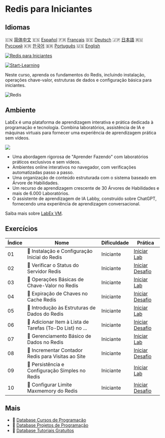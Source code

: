 # Redis para Iniciantes

## Idiomas

🇨🇳 [简体中文](README_zh.md) 🇪🇸 [Español](README_es.md) 🇫🇷 [Français](README_fr.md) 🇩🇪 [Deutsch](README_de.md) 🇯🇵 [日本語](README_ja.md) 🇷🇺 [Русский](README_ru.md) 🇰🇷 [한국어](README_ko.md) 🇧🇷 [Português](README_pt.md) 🇺🇸 [English](README.md) 

[![Redis para Iniciantes](https://cover-creator.labex.io/redis-for-beginners.png?lang=pt)](https://labex.io/pt/courses/redis-for-beginners)

[![Start-Learning](https://img.shields.io/badge/Start-Learning-whitesmoke?style=for-the-badge)](https://labex.io/pt/courses/redis-for-beginners)

Neste curso, aprenda os fundamentos do Redis, incluindo instalação, operações chave-valor, estruturas de dados e configuração básica para iniciantes.

![Redis](https://img.shields.io/badge/Redis-whitesmoke?style=for-the-badge&logo=redis)


## Ambiente

LabEx é uma plataforma de aprendizagem interativa e prática dedicada à programação e tecnologia. Combina laboratórios, assistência de IA e máquinas virtuais para fornecer uma experiência de aprendizagem prática sem vídeos.

![](https://tutorial-screenshot.getvm.io/images/vm-1725247253.png)

- Uma abordagem rigorosa de "Aprender Fazendo" com laboratórios práticos exclusivos e sem vídeos.
- Ambientes online interativos no navegador, com verificações automatizadas passo a passo.
- Uma organização de conteúdo estruturada com o sistema baseado em Árvore de Habilidades.
- Um recurso de aprendizagem crescente de 30 Árvores de Habilidades e mais de 6.000 Laboratórios.
- O assistente de aprendizagem de IA Labby, construído sobre ChatGPT, fornecendo uma experiência de aprendizagem conversacional.

Saiba mais sobre [LabEx VM](https://support.labex.io/using-labex/virtual-machine).

## Exercícios

|   Índice | Nome                                                     | Dificuldade   | Prática                                                                                                                             |
|----------|----------------------------------------------------------|---------------|-------------------------------------------------------------------------------------------------------------------------------------|
|       01 | 📖 Instalação e Configuração Inicial do Redis            | Iniciante     | <a target='_blank' href='https://labex.io/pt/tutorials/redis-installation-and-initial-setup-of-redis-552075'>Iniciar Lab</a>        |
|       02 | 🎯 Verificar o Status do Servidor Redis                  | Iniciante     | <a target='_blank' href='https://labex.io/pt/tutorials/redis-verify-redis-server-status-552152'>Iniciar Desafio</a>                 |
|       03 | 📖 Operações Básicas de Chave-Valor no Redis             | Iniciante     | <a target='_blank' href='https://labex.io/pt/tutorials/redis-basic-key-value-operations-in-redis-552077'>Iniciar Lab</a>            |
|       04 | 🎯 Expiração de Chaves no Cache Redis                    | Iniciante     | <a target='_blank' href='https://labex.io/pt/tutorials/redis-expire-keys-in-redis-cache-552156'>Iniciar Desafio</a>                 |
|       05 | 📖 Introdução às Estruturas de Dados do Redis            | Iniciante     | <a target='_blank' href='https://labex.io/pt/tutorials/redis-introduction-to-redis-data-structures-552078'>Iniciar Lab</a>          |
|       06 | 🎯 Adicionar Item à Lista de Tarefas (To-Do List) no ... | Iniciante     | <a target='_blank' href='https://labex.io/pt/tutorials/redis-add-item-to-redis-to-do-list-552161'>Iniciar Desafio</a>               |
|       07 | 📖 Gerenciamento Básico de Dados no Redis                | Iniciante     | <a target='_blank' href='https://labex.io/pt/tutorials/redis-basic-data-management-in-redis-552076'>Iniciar Lab</a>                 |
|       08 | 🎯 Incrementar Contador Redis para Visitas ao Site       | Iniciante     | <a target='_blank' href='https://labex.io/pt/tutorials/redis-increment-redis-counter-for-website-visits-552163'>Iniciar Desafio</a> |
|       09 | 📖 Persistência e Configuração Simples no Redis          | Iniciante     | <a target='_blank' href='https://labex.io/pt/tutorials/redis-persistence-and-simple-configuration-in-redis-552079'>Iniciar Lab</a>  |
|       10 | 🎯 Configurar Limite Maxmemory do Redis                  | Iniciante     | <a target='_blank' href='https://labex.io/pt/tutorials/redis-configure-redis-maxmemory-limit-552162'>Iniciar Desafio</a>            |

## Mais

- 🔗 [Database Cursos de Programação](https://github.com/labex-labs/awesome-programming-courses)
- 🔗 [Database Projetos de Programação](https://github.com/labex-labs/awesome-programming-projects)
- 🔗 [Database Tutoriais Gratuitos](https://github.com/labex-labs/redis-free-tutorials)

